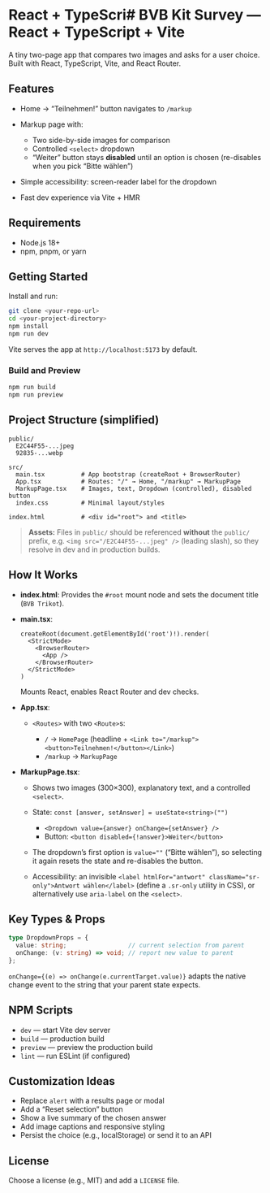 # React + TypeScri# BVB Kit Survey — React + TypeScript + Vite

A tiny two-page app that compares two images and asks for a user choice.
Built with React, TypeScript, Vite, and React Router.

## Features

* Home → “Teilnehmen!” button navigates to `/markup`
* Markup page with:

    * Two side-by-side images for comparison
    * Controlled `<select>` dropdown
    * “Weiter” button stays **disabled** until an option is chosen (re-disables when you pick “Bitte wählen”)
* Simple accessibility: screen-reader label for the dropdown
* Fast dev experience via Vite + HMR

## Requirements

* Node.js 18+
* npm, pnpm, or yarn

## Getting Started

Install and run:

```bash
git clone <your-repo-url>
cd <your-project-directory>
npm install
npm run dev
```

Vite serves the app at `http://localhost:5173` by default.

### Build and Preview

```bash
npm run build
npm run preview
```

## Project Structure (simplified)

```
public/
  E2C44F55-...jpeg
  92835-...webp

src/
  main.tsx          # App bootstrap (createRoot + BrowserRouter)
  App.tsx           # Routes: "/" → Home, "/markup" → MarkupPage
  MarkupPage.tsx    # Images, text, Dropdown (controlled), disabled button
  index.css         # Minimal layout/styles

index.html          # <div id="root"> and <title>
```

> **Assets:** Files in `public/` should be referenced **without** the `public/` prefix, e.g.
> `<img src="/E2C44F55-...jpeg" />` (leading slash), so they resolve in dev and in production builds.

## How It Works

* **index.html**: Provides the `#root` mount node and sets the document title (`BVB Trikot`).
* **main.tsx**:

  ```tsx
  createRoot(document.getElementById('root')!).render(
    <StrictMode>
      <BrowserRouter>
        <App />
      </BrowserRouter>
    </StrictMode>
  )
  ```

  Mounts React, enables React Router and dev checks.
* **App.tsx**:

    * `<Routes>` with two `<Route>`s:

        * `/` → `HomePage` (headline + `<Link to="/markup"><button>Teilnehmen!</button></Link>`)
        * `/markup` → `MarkupPage`
* **MarkupPage.tsx**:

    * Shows two images (300×300), explanatory text, and a controlled `<select>`.
    * State: `const [answer, setAnswer] = useState<string>("")`

        * `<Dropdown value={answer} onChange={setAnswer} />`
        * Button: `<button disabled={!answer}>Weiter</button>`
    * The dropdown’s first option is `value=""` (“Bitte wählen”), so selecting it again resets the state and re-disables the button.
    * Accessibility: an invisible `<label htmlFor="antwort" className="sr-only">Antwort wählen</label>` (define a `.sr-only` utility in CSS), or alternatively use `aria-label` on the `<select>`.

## Key Types & Props

```ts
type DropdownProps = {
  value: string;                 // current selection from parent
  onChange: (v: string) => void; // report new value to parent
};
```

`onChange={(e) => onChange(e.currentTarget.value)}` adapts the native change event to the string that your parent state expects.

## NPM Scripts

* `dev` — start Vite dev server
* `build` — production build
* `preview` — preview the production build
* `lint` — run ESLint (if configured)

## Customization Ideas

* Replace `alert` with a results page or modal
* Add a “Reset selection” button
* Show a live summary of the chosen answer
* Add image captions and responsive styling
* Persist the choice (e.g., localStorage) or send it to an API

## License

Choose a license (e.g., MIT) and add a `LICENSE` file.
